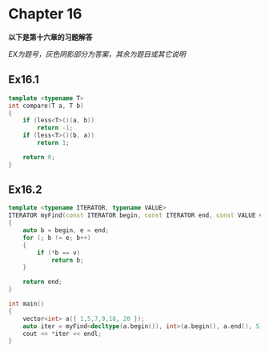 
# Chapter 16
**以下是第十六章的习题解答**

*EX为题号，灰色阴影部分为答案，其余为题目或其它说明*

## Ex16.1
```C++
template <typename T>
int compare(T a, T b)
{
	if (less<T>()(a, b))
		return -1;
	if (less<T>()(b, a))
		return 1;

	return 0;
}
```
## Ex16.2
```C++
template <typename ITERATOR, typename VALUE>
ITERATOR myFind(const ITERATOR begin, const ITERATOR end, const VALUE v)
{
	auto b = begin, e = end;
	for (; b != e; b++)
	{
		if (*b == v)
			return b;
	}

	return end;
}

int main()
{
	vector<int> a({ 1,5,7,9,18, 20 });
	auto iter = myFind<decltype(a.begin()), int>(a.begin(), a.end(), 5);
	cout << *iter << endl;
}
```
